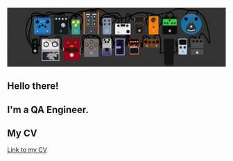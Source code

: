 ![Header](https://github.com/StasDurnev/StasDurnev/blob/main/assets/wallpaperflare.com_wallpaper.png)
## Hello there! 
## I'm a QA Engineer. 
## My CV
[Link to my CV](https://drive.google.com/file/d/1u7BT8MRgNjsuyFVrQmd0LM0jIIaM0MoF/view?usp=sharing)
